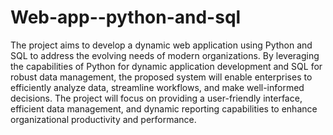 # Web-app--python-and-sql

The project aims to develop a dynamic web application using Python and SQL to address the evolving needs of modern organizations. By leveraging the capabilities of Python for dynamic application development and SQL for robust data management, the proposed system will enable enterprises to efficiently analyze data, streamline workflows, and make well-informed decisions. The project will focus on providing a user-friendly interface, efficient data management, and dynamic reporting capabilities to enhance organizational productivity and performance.
